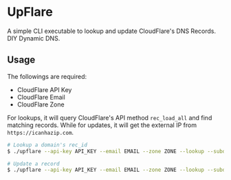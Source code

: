 # UpFlare

A simple CLI executable to lookup and update CloudFlare's DNS Records. DIY Dynamic DNS.

## Usage

The followings are required:

- CloudFlare API Key
- CloudFlare Email
- CloudFlare Zone

For lookups, it will query CloudFlare's API method `rec_load_all` and find matching records. While for updates, it will get the external IP from `https://icanhazip.com`.

```bash
# Lookup a domain's rec_id
$ ./upflare --api-key API_KEY --email EMAIL --zone ZONE --lookup --subdomain SUBDOMAIN.ZONE

# Update a record
$ ./upflare --api-key API_KEY --email EMAIL --zone ZONE --lookup --subdomain SUBDOMAIN.ZONE --rec-id REC_ID
```
